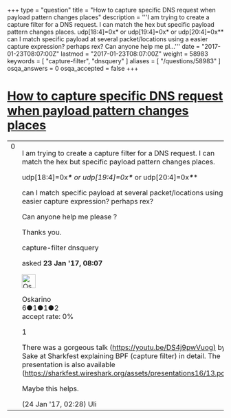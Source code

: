 +++
type = "question"
title = "How to capture specific DNS request when payload pattern changes places"
description = '''I am trying to create a capture filter for a DNS request. I can match the hex but specific payload pattern changes places.  udp[18:4]=0x* or udp[19:4]=0x* or udp[20:4]=0x** can I match specific payload at several packet/locations using a easier capture expression? perhaps rex?  Can anyone help me pl...'''
date = "2017-01-23T08:07:00Z"
lastmod = "2017-01-23T08:07:00Z"
weight = 58983
keywords = [ "capture-filter", "dnsquery" ]
aliases = [ "/questions/58983" ]
osqa_answers = 0
osqa_accepted = false
+++

<div class="headNormal">

# [How to capture specific DNS request when payload pattern changes places](/questions/58983/how-to-capture-specific-dns-request-when-payload-pattern-changes-places)

</div>

<div id="main-body">

<div id="askform">

<table id="question-table" style="width:100%;"><colgroup><col style="width: 50%" /><col style="width: 50%" /></colgroup><tbody><tr class="odd"><td style="width: 30px; vertical-align: top"><div class="vote-buttons"><div id="post-58983-score" class="post-score" title="current number of votes">0</div><div id="favorite-count" class="favorite-count"></div></div></td><td><div id="item-right"><div class="question-body"><p>I am trying to create a capture filter for a DNS request. I can match the hex but specific payload pattern changes places.</p><p>udp[18:4]=0x<strong><em>*</em></strong> <em>or udp[19:4]=0x<strong><em>*</em></strong></em> or udp[20:4]=0x<strong><em>*</em></strong>*</p><p>can I match specific payload at several packet/locations using a easier capture expression? perhaps rex?</p><p>Can anyone help me please ?</p><p>Thanks you.</p></div><div id="question-tags" class="tags-container tags">capture-filter dnsquery</div><div id="question-controls" class="post-controls"></div><div class="post-update-info-container"><div class="post-update-info post-update-info-user"><p>asked <strong>23 Jan '17, 08:07</strong></p><img src="https://secure.gravatar.com/avatar/1de99f33f2a0acaca16ce8cb95175dbf?s=32&amp;d=identicon&amp;r=g" class="gravatar" width="32" height="32" alt="Oskarino&#39;s gravatar image" /><p>Oskarino<br />
<span class="score" title="6 reputation points">6</span><span title="1 badges"><span class="badge1">●</span><span class="badgecount">1</span></span><span title="1 badges"><span class="silver">●</span><span class="badgecount">1</span></span><span title="2 badges"><span class="bronze">●</span><span class="badgecount">2</span></span><br />
<span class="accept_rate" title="Rate of the user&#39;s accepted answers">accept rate:</span> <span title="Oskarino has no accepted answers">0%</span></p></div></div><div id="comments-container-58983" class="comments-container"><span id="59007"></span><div id="comment-59007" class="comment"><div id="post-59007-score" class="comment-score">1</div><div class="comment-text"><p>There was a gorgeous talk (<a href="https://youtu.be/DS4j9pwVuog)">https://youtu.be/DS4j9pwVuog)</a> by Sake at Sharkfest explaining BPF (capture filter) in detail. The presentation is also available (<a href="https://sharkfest.wireshark.org/assets/presentations16/13.pdf).">https://sharkfest.wireshark.org/assets/presentations16/13.pdf).</a></p><p>Maybe this helps.</p></div><div id="comment-59007-info" class="comment-info"><span class="comment-age">(24 Jan '17, 02:28)</span> Uli</div></div></div><div id="comment-tools-58983" class="comment-tools"></div><div class="clear"></div><div id="comment-58983-form-container" class="comment-form-container"></div><div class="clear"></div></div></td></tr></tbody></table>

</div>

</div>

